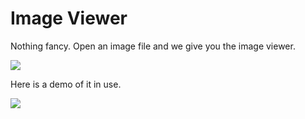 # Image Viewer

Nothing fancy. Open an image file and we give you the image viewer.

![](https://raw.githubusercontent.com/alm-tools/alm-tools.github.io/master/screens/imageViewer/basic.png)

Here is a demo of it in use.

![](https://raw.githubusercontent.com/alm-tools/alm-tools.github.io/master/screens/imageViewer/viewer.gif)
